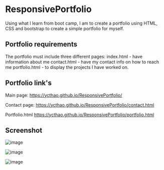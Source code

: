 # ResponsivePortfolio #

Using what I learn from boot camp, I am to create a portfolio using HTML, CSS and bootstrap to create a simple portfolio for myself.

## Portfolio requirements ##

The portfolio must include three different pages:
index.html          - have information about me
contact.html        - have my contact info on how to reach me
portfolio.html      - to display the projects I have worked on.

## Portfolio link's ##

Main page:
https://ycthao.github.io/ResponsivePortfolio/

Contact page:
https://ycthao.github.io/ResponsivePortfolio/contact.html

Portfolio.html
https://ycthao.github.io/ResponsivePortfolio/portfolio.html

## Screenshot ##

![image](https://user-images.githubusercontent.com/71569747/95665806-4d114f00-0b19-11eb-8487-63d1f5f44b7a.png)

![image](https://user-images.githubusercontent.com/71569747/95665826-7cc05700-0b19-11eb-8ad1-e563e84d4599.png)

![image](https://user-images.githubusercontent.com/71569747/95665834-982b6200-0b19-11eb-8e51-405775c1103f.png)

